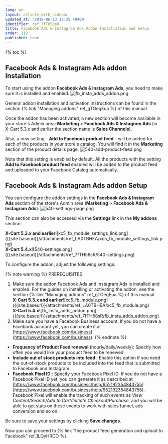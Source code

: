 ```yaml
---
lang: en
layout: article_with_sidebar
updated_at: '2019-06-13 12:35 +0400'
identifier: ref_7fTH58sR
title: Facebook Ads & Instagram Ads Addon Installation and Setup
order: 110
published: true
---
```

{% toc %}

## Facebook Ads & Instagram Ads addon Installation
   
To start using the addon **Facebook Ads & Instagram Ads**, you need to make sure it is installed and enabled. 
![fb_insta_adds_addon.png]({{site.baseurl}}/attachments/ref_7fTH58sR/fb_insta_adds_addon.png)

General addon installation and activation instructions can be found in the section {% link "Managing addons" ref_gTOegEua %} of this manual.

Once the addon has been activated, a new section will become available in your store's Admin area: **Marketing** > **Facebook Ads & Instagram Ads** (in X-Cart 5.3.x and earlier the section name is **Sales Channels**). 

Also, a new setting - **Add to Facebook product feed** - will be added for each of the products in your store's catalog. You will find it in the **Marketing** section of the product details page. 
![540-add-product-feed.png]({{site.baseurl}}/attachments/ref_7fTH58sR/540-add-product-feed.png)

Note that this setting is enabled by default. All the products with the setting **Add to Facebook product feed** enabled will be added to the product feed and uploaded to your Facebook Catalog automatically.

  
##  Facebook Ads & Instagram Ads addon Setup

You can configure the addon settings in the **Facebook Ads & Instagram Ads** section of the store's Admin area (**Marketing** > **Facebook Ads & Instagram Ads**). 
  ![540-settings-page.png]({{site.baseurl}}/attachments/ref_7fTH58sR/540-settings-page.png)

This section can also be accessed via the **Settings** link in the **My addons** section:
  <div class="ui stackable two column grid">
  <div class="column" markdown="span"><b>X-Cart 5.3.x and earlier</b>![xc5_fb_module_settings_link.png]({{site.baseurl}}/attachments/ref_LA0TBHEA/xc5_fb_module_settings_link.png)</div>
  <div class="column" markdown="span"><b>X-Cart 5.4.x</b>![540-settings.png]({{site.baseurl}}/attachments/ref_7fTH58sR/540-settings.png)</div>
</div>
  
 
 To configure the addon, adjust the following settings:
  
  {% note warning %}
  PREREQUISITES: 
  1. Make sure the addon Facebook Ads and Instagram Ads is installed and enabled.
     For the guides on installing or activating the addon, see the section {% link "Managing addons" ref_gTOegEua %} of this manual.
     <div class="ui stackable two column grid">
       <div class="column" markdown="span"><b>X-Cart 5.3.x and earlier</b>![xc5_fb_module.png]({{site.baseurl}}/attachments/ref_LA0TBHEA/xc5_fb_module.png)</div>
       <div class="column" markdown="span"><b>X-Cart 5.4.x</b>![fb_insta_adds_addon.png]({{site.baseurl}}/attachments/ref_7fTH58sR/fb_insta_adds_addon.png)</div>
     </div>
  2. Make sure you have a Facebook Business account.
     If you do not have a Facebook account yet, you can create it at [https://www.facebook.com/business](https://www.facebook.com/business).
  {% endnote %}
  
  * **Frequency of Product Feed renewal** (hourly/daily/weekly): Specify how often you would like your product feed to be renewed. 
  * **Include out of stock products into feed** : Enable this option if you need the out-of-stock products to be included into the feed that is submitted to Facebook and Instagram.
  * **Facebook Pixel ID** : Specify your Facebook Pixel ID. If you do not have a Facebook Pixel ID yet, you can generate it as described at [https://www.facebook.com/business/help/952192354843755](https://www.facebook.com/business/help/952192354843755). Facebook Pixel will enable the tracking of such events as _View Content/Search/Add to Cart/Initiate Checkout/Purchase_, and you will be able to get stats on these events to work with sales funnel, ads conversion and so on.
  
  Be sure to save your settings by clicking **Save changes**.
  
  Now you can proceed to {% link "the product feed generation and upload to Facebook" ref_1LQyHRCO %}.
